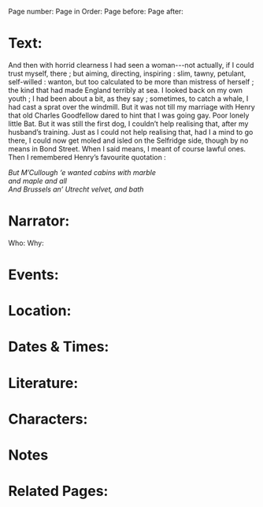 Page number:
Page in Order:
Page before:
Page after:

# Text:
And then with horrid clearness I had seen a woman---not actually, if I could trust myself, there ; but aiming, directing, inspiring : slim, tawny, petulant, self-willed : wanton, but too calculated to be more than mistress of herself ; the kind that had made England terribly at sea. I looked back on my own youth ; I had been about a bit, as they say ; sometimes, to catch a whale, I had cast a sprat over the windmill. But it was not till my marriage with Henry that old Charles Goodfellow dared to hint that I was going gay. Poor lonely little Bat. But it was still the first dog, I couldn’t help realising that, after my husband’s training. Just as I could not help realising that, had I a mind to go there, I could now get moled and isled on the Selfridge side, though by no means in Bond Street. When I said means, I meant of course lawful ones. Then I remembered Henry’s favourite quotation :

*But M’Cullough ‘e wanted cabins with marble  
and maple and all  
And Brussels an’ Utrecht velvet, and bath*
# Narrator:
Who:
Why:

# Events:

# Location:

# Dates & Times:

# Literature:

# Characters:

# Notes

# Related Pages:
